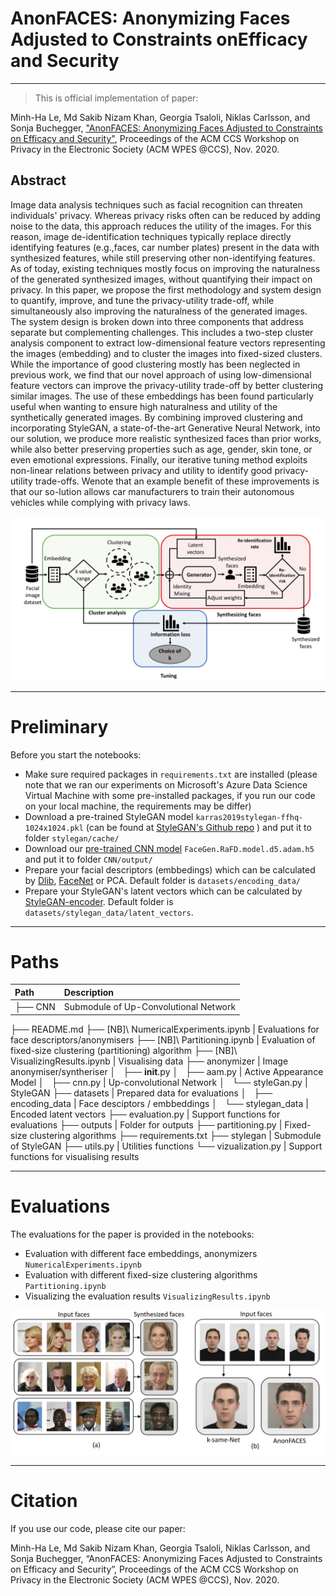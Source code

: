 # AnonFACES: Anonymizing Faces Adjusted to Constraints onEfficacy and Security

---

> This is official implementation of paper:

Minh-Ha Le, Md Sakib Nizam Khan, Georgia Tsaloli, Niklas Carlsson, and Sonja Buchegger, ["AnonFACES: Anonymizing Faces Adjusted to Constraints on Efficacy and Security"](https://www.ida.liu.se/~nikca89/papers/wpes20.pdf), Proceedings of the ACM CCS Workshop on Privacy in the Electronic Society (ACM WPES @CCS), Nov. 2020.


## Abstract

Image data analysis techniques such as facial recognition can threaten individuals' privacy. Whereas privacy risks often can be reduced by adding noise to the data, this approach reduces the utility of the images. For this reason, image de-identification techniques typically replace directly identifying features (e.g.,faces, car number plates) present in the data with synthesized features, while still preserving other non-identifying features. As of today, existing techniques mostly focus on improving the naturalness of the generated synthesized images, without quantifying their impact on privacy. In this paper, we propose the first methodology and system design to quantify, improve, and tune the privacy-utility trade-off, while simultaneously also improving the naturalness of the generated images. The system design is broken down into three components that address separate but complementing challenges. This includes a two-step cluster analysis component to extract low-dimensional feature vectors representing the images (embedding) and to cluster the images into fixed-sized clusters. While the importance of good clustering mostly has been neglected in previous work, we find that our novel approach of using low-dimensional feature vectors can improve the privacy-utility trade-off by better clustering similar images. The use of these embeddings has been found particularly useful when wanting to ensure high naturalness and utility of the synthetically generated images. By combining improved clustering and incorporating StyleGAN, a state-of-the-art Generative Neural Network, into our solution, we produce more realistic synthesized faces than prior works, while also better preserving properties such as age, gender, skin tone, or even emotional expressions.   Finally, our iterative tuning method exploits non-linear relations between privacy and utility to identify good privacy-utility trade-offs. Wenote that an example benefit of these improvements is that our so-lution allows car manufacturers to train their autonomous vehicles while complying with privacy laws.

<p align='center'>
  <img src='outputs/system_architecture.png'>
</p>  

---

# Preliminary
Before you start the notebooks:
- Make sure required packages in ```requirements.txt``` are installed (please note that we ran our experiments on Microsoft's Azure Data Science Virtual Machine with some pre-installed packages, if you run our code on your local machine, the requirements may be differ)
- Download a pre-trained StyleGAN model ```karras2019stylegan-ffhq-1024x1024.pkl``` (can be found at [StyleGAN's Github repo](https://github.com/NVlabs/stylegan) ) and put it to folder ```stylegan/cache/```
- Download our [pre-trained CNN model](https://drive.google.com/file/d/1EhaiYQ0uWPPkmglnwjUNX_m6WU92z_bL/view?usp=sharing) ```FaceGen.RaFD.model.d5.adam.h5``` and put it to folder ```CNN/output/```
- Prepare your facial descriptors (embbedings) which can be calculated by [Dlib](http://dlib.net), [FaceNet](https://github.com/davidsandberg/facenet) or PCA. Default folder is ```datasets/encoding_data/```  
- Prepare your StyleGAN's latent vectors which can be calculated by [StyleGAN-encoder](https://github.com/Puzer/stylegan-encoder). Default folder is ```datasets/stylegan_data/latent_vectors```. 

---
# Paths


|Path | Description
| :--- | :---
├── CNN | Submodule of Up-Convolutional Network
├── README.md
├── [NB]\ NumericalExperiments.ipynb | Evaluations for face descriptors/anonymisers
├── [NB]\ Partitioning.ipynb | Evaluation of fixed-size clustering (partitioning) algorithm
├── [NB]\ VisualizingResults.ipynb | Visualising data
├── anonymizer | Image anonymiser/syntheriser
│   ├── __init__.py
│   ├── aam.py | Active Appearance Model 
│   ├── cnn.py | Up-convolutional Network
│   └── styleGan.py | StyleGAN
├── datasets | Prepared data for evaluations
│   ├── encoding_data | Face desciptors / embbeddings
│   └── stylegan_data | Encoded latent vectors
├── evaluation.py | Support functions for evaluations
├── outputs | Folder for outputs
├── partitioning.py | Fixed-size clustering algorithms
├── requirements.txt
├── stylegan | Submodule of StyleGAN
├── utils.py | Utilities functions
└── vizualization.py | Support functions for visualising results


---
# Evaluations

The evaluations for the paper is provided in the notebooks:
- Evaluation with different face embeddings, anonymizers ```NumericalExperiments.ipynb```
- Evaluation with different fixed-size clustering algorithms ```Partitioning.ipynb```
- Visualizing the evaluation results ```VisualizingResults.ipynb```

<p align='center'>
  <img src='outputs/mixing.png'>
</p>

---
# Citation

If you use our code, please cite our paper:

Minh-Ha Le, Md Sakib Nizam Khan, Georgia Tsaloli, Niklas Carlsson, and Sonja Buchegger, “AnonFACES: Anonymizing Faces Adjusted to Constraints on Efficacy and Security”, Proceedings of the ACM CCS Workshop on Privacy in the Electronic Society (ACM WPES @CCS), Nov. 2020.
